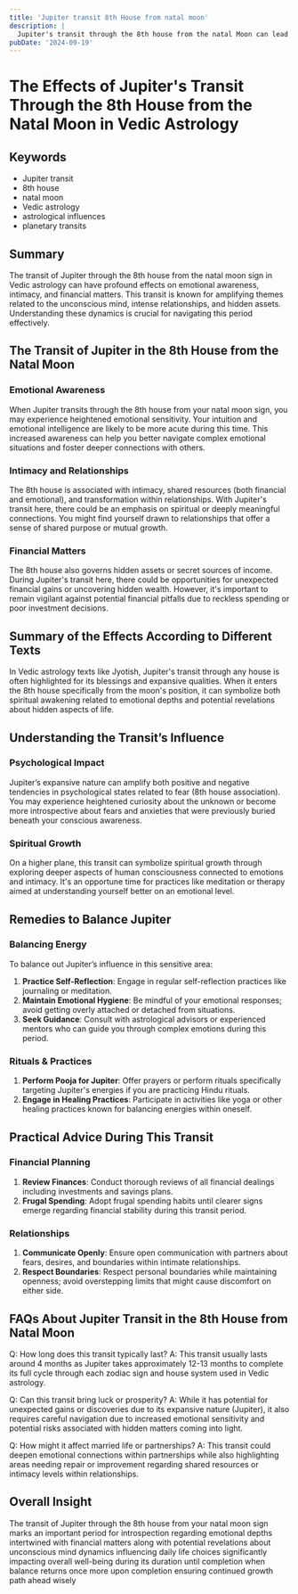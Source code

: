 ```yaml
---
title: 'Jupiter transit 8th House from natal moon'
description: |
  Jupiter's transit through the 8th house from the natal Moon can lead to difficulties such as health issues, financial losses, and potential imprisonment. The individual may face a challenging period marked by mental distress, accidents, and a lack of success in endeavors.
pubDate: '2024-09-19'
---
```


# The Effects of Jupiter's Transit Through the 8th House from the Natal Moon in Vedic Astrology

## Keywords
- Jupiter transit
- 8th house
- natal moon
- Vedic astrology
- astrological influences
- planetary transits

## Summary
The transit of Jupiter through the 8th house from the natal moon sign in Vedic astrology can have profound effects on emotional awareness, intimacy, and financial matters. This transit is known for amplifying themes related to the unconscious mind, intense relationships, and hidden assets. Understanding these dynamics is crucial for navigating this period effectively.

## The Transit of Jupiter in the 8th House from the Natal Moon

### Emotional Awareness
When Jupiter transits through the 8th house from your natal moon sign, you may experience heightened emotional sensitivity. Your intuition and emotional intelligence are likely to be more acute during this time. This increased awareness can help you better navigate complex emotional situations and foster deeper connections with others.

### Intimacy and Relationships
The 8th house is associated with intimacy, shared resources (both financial and emotional), and transformation within relationships. With Jupiter's transit here, there could be an emphasis on spiritual or deeply meaningful connections. You might find yourself drawn to relationships that offer a sense of shared purpose or mutual growth.

### Financial Matters
The 8th house also governs hidden assets or secret sources of income. During Jupiter's transit here, there could be opportunities for unexpected financial gains or uncovering hidden wealth. However, it's important to remain vigilant against potential financial pitfalls due to reckless spending or poor investment decisions.

## Summary of the Effects According to Different Texts

In Vedic astrology texts like Jyotish, Jupiter's transit through any house is often highlighted for its blessings and expansive qualities. When it enters the 8th house specifically from the moon's position, it can symbolize both spiritual awakening related to emotional depths and potential revelations about hidden aspects of life.

## Understanding the Transit’s Influence

### Psychological Impact
Jupiter’s expansive nature can amplify both positive and negative tendencies in psychological states related to fear (8th house association). You may experience heightened curiosity about the unknown or become more introspective about fears and anxieties that were previously buried beneath your conscious awareness.

### Spiritual Growth
On a higher plane, this transit can symbolize spiritual growth through exploring deeper aspects of human consciousness connected to emotions and intimacy. It's an opportune time for practices like meditation or therapy aimed at understanding yourself better on an emotional level.

## Remedies to Balance Jupiter

### Balancing Energy
To balance out Jupiter’s influence in this sensitive area:
1. **Practice Self-Reflection**: Engage in regular self-reflection practices like journaling or meditation.
2. **Maintain Emotional Hygiene**: Be mindful of your emotional responses; avoid getting overly attached or detached from situations.
3. **Seek Guidance**: Consult with astrological advisors or experienced mentors who can guide you through complex emotions during this period.

### Rituals & Practices
1. **Perform Pooja for Jupiter**: Offer prayers or perform rituals specifically targeting Jupiter's energies if you are practicing Hindu rituals.
2. **Engage in Healing Practices**: Participate in activities like yoga or other healing practices known for balancing energies within oneself.

## Practical Advice During This Transit

### Financial Planning
1. **Review Finances**: Conduct thorough reviews of all financial dealings including investments and savings plans.
2. **Frugal Spending**: Adopt frugal spending habits until clearer signs emerge regarding financial stability during this transit period.

### Relationships
1. **Communicate Openly**: Ensure open communication with partners about fears, desires, and boundaries within intimate relationships.
2. **Respect Boundaries**: Respect personal boundaries while maintaining openness; avoid overstepping limits that might cause discomfort on either side.

## FAQs About Jupiter Transit in the 8th House from Natal Moon

Q: How long does this transit typically last?
A: This transit usually lasts around 4 months as Jupiter takes approximately 12-13 months to complete its full cycle through each zodiac sign and house system used in Vedic astrology.

Q: Can this transit bring luck or prosperity?
A: While it has potential for unexpected gains or discoveries due to its expansive nature (Jupiter), it also requires careful navigation due to increased emotional sensitivity and potential risks associated with hidden matters coming into light.

Q: How might it affect married life or partnerships?
A: This transit could deepen emotional connections within partnerships while also highlighting areas needing repair or improvement regarding shared resources or intimacy levels within relationships.

## Overall Insight
The transit of Jupiter through the 8th house from your natal moon sign marks an important period for introspection regarding emotional depths intertwined with financial matters along with potential revelations about unconscious mind dynamics influencing daily life choices significantly impacting overall well-being during its duration until completion when balance returns once more upon completion ensuring continued growth path ahead wisely